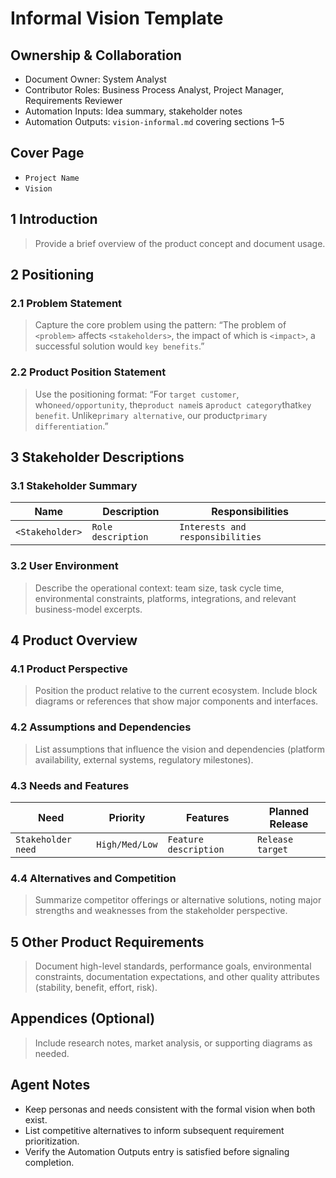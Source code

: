 # Informal Vision Template

## Ownership & Collaboration

- Document Owner: System Analyst
- Contributor Roles: Business Process Analyst, Project Manager, Requirements Reviewer
- Automation Inputs: Idea summary, stakeholder notes
- Automation Outputs: `vision-informal.md` covering sections 1–5

## Cover Page

- ``Project Name``
- `Vision`

## 1 Introduction

> Provide a brief overview of the product concept and document usage.

## 2 Positioning

### 2.1 Problem Statement

> Capture the core problem using the pattern: “The problem of `<problem>` affects `<stakeholders>`, the impact of which
> is `<impact>`, a successful solution would ``key benefits``.”

### 2.2 Product Position Statement

> Use the positioning format: “For ``target customer``, who``need/opportunity``, the``product name``is a``product
> category``that``key benefit``. Unlike``primary alternative``, our product``primary differentiation``.”

## 3 Stakeholder Descriptions

### 3.1 Stakeholder Summary

| Name | Description | Responsibilities |
| --- | --- | --- |
| `<Stakeholder>` | ``Role description``|``Interests and responsibilities`` |

### 3.2 User Environment

> Describe the operational context: team size, task cycle time, environmental constraints, platforms, integrations, and
> relevant business-model excerpts.

## 4 Product Overview

### 4.1 Product Perspective

> Position the product relative to the current ecosystem. Include block diagrams or references that show major
> components and interfaces.

### 4.2 Assumptions and Dependencies

> List assumptions that influence the vision and dependencies (platform availability, external systems, regulatory
> milestones).

### 4.3 Needs and Features

| Need | Priority | Features | Planned Release |
| --- | --- | --- | --- |
| ``Stakeholder need``|``High/Med/Low``|``Feature description``|``Release target`` |

### 4.4 Alternatives and Competition

> Summarize competitor offerings or alternative solutions, noting major strengths and weaknesses from the stakeholder
> perspective.

## 5 Other Product Requirements

> Document high-level standards, performance goals, environmental constraints, documentation expectations, and other
> quality attributes (stability, benefit, effort, risk).

## Appendices (Optional)

> Include research notes, market analysis, or supporting diagrams as needed.

## Agent Notes

- Keep personas and needs consistent with the formal vision when both exist.
- List competitive alternatives to inform subsequent requirement prioritization.
- Verify the Automation Outputs entry is satisfied before signaling completion.
